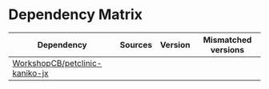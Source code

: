 # Dependency Matrix

Dependency | Sources | Version | Mismatched versions
---------- | ------- | ------- | -------------------
[WorkshopCB/petclinic-kaniko-jx](https://github.com/WorkshopCB/petclinic-kaniko-jx.git) |  | []() | 
